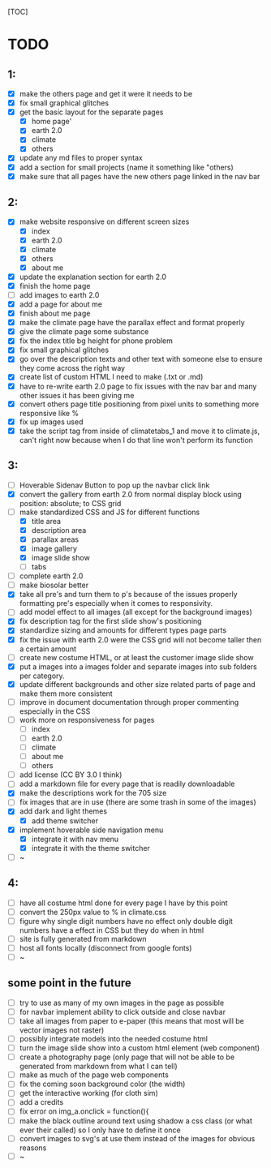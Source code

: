 [TOC]

# TODO

## 1:

- [x] make the others page and get it were it needs to be
- [x] fix small graphical glitches
- [x] get the basic layout for the separate pages
  - [x] home page'
  - [x] earth 2.0
  - [x] climate
  - [x] others
- [x] update any md files to proper syntax
- [x] add a section for small projects (name it something like "others)
- [x] make sure that all pages have the new others page linked in the nav bar

## 2:

- [x] make website responsive on different screen sizes
  - [x]  index
  - [x] earth 2.0
  - [x] climate
  - [x] others
  - [x] about me
- [x] update the explanation section for earth 2.0
- [x] finish the home page 
- [ ] add images to earth 2.0
- [x] add a page for about me
- [x] finish about me page
- [x] make the climate page have the parallax effect and format properly
- [x] give the climate page some substance  
- [x] fix the index title bg height for phone problem
- [x] fix small graphical glitches
- [x] go over the description texts and other text with someone else to ensure they come across the right way
- [x] create list of custom HTML I need to make (.txt or .md)
- [x] have to re-write earth 2.0 page to fix issues with the nav bar and many other issues it has been giving me
- [x] convert others page title positioning from pixel units to something more responsive like %
- [x] fix up images used
- [x] take the script tag from inside of climatetabs_1 and move it to climate.js, can't right now because when I do that line won't perform its function

## 3:

- [ ] Hoverable Sidenav Button to pop up the navbar click link
- [x] convert the gallery from earth 2.0 from normal display block using position: absolute; to CSS grid
- [ ] make standardized CSS and JS for different functions
  - [x] title area
  - [x] description area
  - [x] parallax areas
  - [x] image gallery
  - [x] image slide show
  - [ ] tabs
- [ ] complete earth 2.0
- [ ] make biosolar better
- [x] take all pre's and turn them to p's because of the issues properly formatting pre's especially when it comes to responsivity.
- [ ] add model effect to all images (all except for the background images)
- [x] fix description tag for the first slide show's positioning
- [x] standardize sizing and amounts for different types page parts
- [x] fix the issue with earth 2.0 were the CSS grid will not become taller then a certain amount
- [ ] create new costume HTML, or at least the customer image slide show
- [x] put a images into a images folder and separate images into sub folders per category.
- [x] update different backgrounds and other size related parts of page and make them more consistent
- [ ] improve in document documentation through proper commenting especially in the CSS
- [ ] work more on responsiveness for pages
  - [ ] index
  - [ ] earth 2.0
  - [ ] climate
  - [ ] about me
  - [ ] others
- [ ] add license (CC BY 3.0 I think)
- [ ] add a markdown file for every page that is readily downloadable
- [x] make the descriptions work for the 705 size
- [ ] fix images that are in use (there are some trash in some of the images)
- [x] add dark and light themes
  - [x] add theme switcher
- [x] implement hoverable side navigation menu 
  - [x] integrate it with nav menu
  - [x] integrate it with the theme switcher
- [ ] ~

## 4:

- [ ] have all costume html done for every page I have by this point
- [ ] convert the 250px value to % in climate.css
- [ ] figure why single digit numbers have no effect only double digit numbers have a effect in CSS but they do when in html
- [ ] site is fully generated from markdown 
- [ ] host all fonts locally (disconnect from google fonts)
- [ ] ~

## some point in the future

- [ ] try to use as many of my own images in the page as possible
- [ ] for navbar implement ability to click outside and close navbar
- [ ] take all images from paper to e-paper (this means that most will be vector images not raster)
- [ ] possibly integrate models into the needed costume html 
- [ ] turn the image slide show into a custom html element (web component)
- [ ] create a photography page (only page that will not be able to be generated from markdown from what I can tell)
- [ ] make as much of the page web components  
- [ ] fix the coming soon background color (the width)
- [ ] get the interactive working (for cloth sim)
- [ ] add a credits
- [ ] fix error on img_a.onclick = function(){
- [ ] make the black outline around text using shadow a css class (or what ever their called) so I only have to define it once
- [ ] convert images to svg's at use them instead of the images for obvious reasons
- [ ] ~
